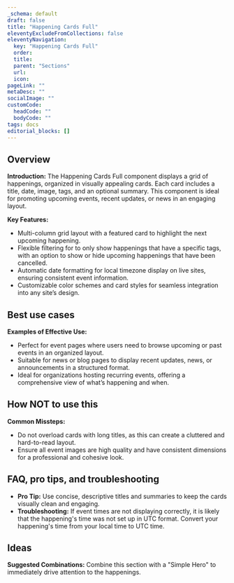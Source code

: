 ```yaml
---
_schema: default
draft: false
title: "Happening Cards Full"
eleventyExcludeFromCollections: false
eleventyNavigation:
  key: "Happening Cards Full"
  order: 
  title: 
  parent: "Sections"
  url: 
  icon: 
pageLink: ""
metaDesc: ""
socialImage: ""
customCode:
  headCode: ""
  bodyCode: ""
tags: docs
editorial_blocks: []
---
```

## Overview
**Introduction:** The Happening Cards Full component displays a grid of happenings, organized in visually appealing cards. Each card includes a title, date, image, tags, and an optional summary. This component is ideal for promoting upcoming events, recent updates, or news in an engaging layout.

**Key Features:** 
- Multi-column grid layout with a featured card to highlight the next upcoming happening.
- Flexible filtering for to only show happenings that have a specific tags, with an option to show or hide upcoming happenings that have been cancelled.
- Automatic date formatting for local timezone display on live sites, ensuring consistent event information.
- Customizable color schemes and card styles for seamless integration into any site’s design.

## Best use cases
**Examples of Effective Use:** 
- Perfect for event pages where users need to browse upcoming or past events in an organized layout.
- Suitable for news or blog pages to display recent updates, news, or announcements in a structured format.
- Ideal for organizations hosting recurring events, offering a comprehensive view of what’s happening and when.

## How **NOT** to use this
**Common Missteps:** 
- Do not overload cards with long titles, as this can create a cluttered and hard-to-read layout.
- Ensure all event images are high quality and have consistent dimensions for a professional and cohesive look.

## FAQ, pro tips, and troubleshooting
- **Pro Tip:** Use concise, descriptive titles and summaries to keep the cards visually clean and engaging.
- **Troubleshooting:** If event times are not displaying correctly, it is likely that the happening's time was not set up in UTC format. Convert your happening's time from your local time to UTC time.

## Ideas
**Suggested Combinations:** Combine this section with a "Simple Hero" to immediately drive attention to the happenings.
